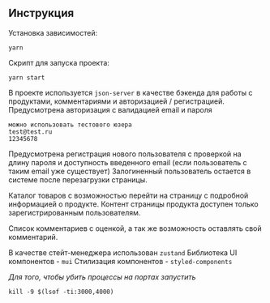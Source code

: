 ## Инструкция

Установка зависимостей:

```
yarn
```

Скрипт для запуска проекта:

```
yarn start
```

В проекте используется `json-server` в качестве бэкенда для работы с продуктами, комментариями и авторизацией / регистрацией.
Предусмотрена авторизация c валидацией email и пароля
```
можно использовать тестового юзера
test@test.ru
12345678
```

Предусмотрена регистрация нового пользователя с проверкой на длину пароля и доступность введенного email (если пользователь с таким email уже существует)
Залогиненный пользователь остается в системе после перезагрузки страницы.

Каталог товаров с возможностью перейти на страницу с подробной информацией о продукте.
Контент страницы продукта доступен только зарегистрированным пользователям.

Список комментариев с оценкой, а так же возможность оставлять свой комментарий.

В качестве стейт-менеджера использован `zustand`
Библиотека UI компонентов - `mui`
Стилизация компонентов - `styled-components`

_Для того, чтобы убить процессы на портах запустить_
```
kill -9 $(lsof -ti:3000,4000)
```

